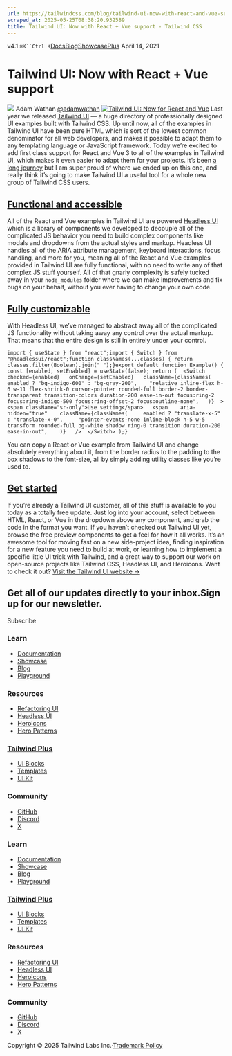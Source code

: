 ```yaml
---
url: https://tailwindcss.com/blog/tailwind-ui-now-with-react-and-vue-support
scraped_at: 2025-05-25T08:38:20.932589
title: Tailwind UI: Now with React + Vue support - Tailwind CSS
---
```


[](https://tailwindcss.com/)v4.1
`⌘K``Ctrl K`[Docs](https://tailwindcss.com/docs)[Blog](https://tailwindcss.com/blog)[Showcase](https://tailwindcss.com/showcase)[Plus](https://tailwindcss.com/plus?ref=top)[](https://github.com/tailwindlabs/tailwindcss)
April 14, 2021
# Tailwind UI: Now with React + Vue support
![](https://tailwindcss.com/_next/image?url=%2F_next%2Fstatic%2Fmedia%2Fadamwathan.f69b0b90.jpg&w=96&q=75)
Adam Wathan
[@adamwathan](https://twitter.com/adamwathan)
[![Tailwind UI: Now for React and Vue](https://tailwindcss.com/_next/image?url=%2F_next%2Fstatic%2Fmedia%2Fcard.9e9b9cc2.jpg&w=3840&q=75)](https://tailwindui.com)
Last year we released [Tailwind UI](https://tailwindui.com) — a huge directory of professionally designed UI examples built with Tailwind CSS. Up until now, all of the examples in Tailwind UI have been pure HTML which is sort of the lowest common denominator for all web developers, and makes it possible to adapt them to any templating language or JavaScript framework.
Today we’re excited to add first class support for React and Vue 3 to all of the examples in Tailwind UI, which makes it even easier to adapt them for your projects.
It’s been [a long journey](https://blog.tailwindcss.com/building-react-and-vue-support-for-tailwind-ui) but I am super proud of where we ended up on this one, and really think it’s going to make Tailwind UI a useful tool for a whole new group of Tailwind CSS users.
## [Functional and accessible](https://tailwindcss.com/blog/tailwind-ui-now-with-react-and-vue-support#functional-and-accessible)
All of the React and Vue examples in Tailwind UI are powered [Headless UI](https://headlessui.dev) which is a library of components we developed to decouple all of the complicated JS behavior you need to build complex components like modals and dropdowns from the actual styles and markup.
Headless UI handles all of the ARIA attribute management, keyboard interactions, focus handling, and more for you, meaning all of the React and Vue examples provided in Tailwind UI are fully functional, with no need to write any of that complex JS stuff yourself. All of that gnarly complexity is safely tucked away in your `node_modules` folder where we can make improvements and fix bugs on your behalf, without you ever having to change your own code.
## [Fully customizable](https://tailwindcss.com/blog/tailwind-ui-now-with-react-and-vue-support#fully-customizable)
With Headless UI, we’ve managed to abstract away all of the complicated JS functionality without taking away any control over the actual markup. That means that the entire design is still in entirely under your control.
```
import { useState } from "react";import { Switch } from "@headlessui/react";function classNames(...classes) { return classes.filter(Boolean).join(" ");}export default function Example() { const [enabled, setEnabled] = useState(false); return (  <Switch   checked={enabled}   onChange={setEnabled}   className={classNames(    enabled ? "bg-indigo-600" : "bg-gray-200",    "relative inline-flex h-6 w-11 flex-shrink-0 cursor-pointer rounded-full border-2 border-transparent transition-colors duration-200 ease-in-out focus:ring-2 focus:ring-indigo-500 focus:ring-offset-2 focus:outline-none",   )}  >   <span className="sr-only">Use setting</span>   <span    aria-hidden="true"    className={classNames(     enabled ? "translate-x-5" : "translate-x-0",     "pointer-events-none inline-block h-5 w-5 transform rounded-full bg-white shadow ring-0 transition duration-200 ease-in-out",    )}   />  </Switch> );}
```

You can copy a React or Vue example from Tailwind UI and change absolutely everything about it, from the border radius to the padding to the box shadows to the font-size, all by simply adding utility classes like you’re used to.
## [Get started](https://tailwindcss.com/blog/tailwind-ui-now-with-react-and-vue-support#get-started)
If you’re already a Tailwind UI customer, all of this stuff is available to you today as a totally free update. Just log into your account, select between HTML, React, or Vue in the dropdown above any component, and grab the code in the format you want.
If you haven’t checked out Tailwind UI yet, browse the free preview components to get a feel for how it all works. It’s an awesome tool for moving fast on a new side-project idea, finding inspiration for a new feature you need to build at work, or learning how to implement a specific little UI trick with Tailwind, and a great way to support our work on open-source projects like Tailwind CSS, Headless UI, and Heroicons.
Want to check it out? [Visit the Tailwind UI website →](https://tailwindui.com)
## Get all of our updates directly to your inbox.Sign up for our newsletter.
Subscribe
### Learn
  * [Documentation](https://tailwindcss.com/docs)
  * [Showcase](https://tailwindcss.com/showcase)
  * [Blog](https://tailwindcss.com/blog)
  * [Playground](https://play.tailwindcss.com/)


### Resources
  * [Refactoring UI](https://www.refactoringui.com)
  * [Headless UI](https://headlessui.com)
  * [Heroicons](https://heroicons.com)
  * [Hero Patterns](https://heropatterns.com)


### [Tailwind Plus](https://tailwindcss.com/plus?ref=footer)
  * [UI Blocks](https://tailwindcss.com/plus/ui-blocks?ref=footer)
  * [Templates](https://tailwindcss.com/plus/templates?ref=footer)
  * [UI Kit](https://tailwindcss.com/plus/ui-kit?ref=footer)


### Community
  * [GitHub](https://github.com/tailwindlabs/tailwindcss)
  * [Discord](https://tailwindcss.com/discord)
  * [X](https://x.com/tailwindcss)


### Learn
  * [Documentation](https://tailwindcss.com/docs)
  * [Showcase](https://tailwindcss.com/showcase)
  * [Blog](https://tailwindcss.com/blog)
  * [Playground](https://play.tailwindcss.com/)


### [Tailwind Plus](https://tailwindcss.com/plus?ref=footer)
  * [UI Blocks](https://tailwindcss.com/plus/ui-blocks?ref=footer)
  * [Templates](https://tailwindcss.com/plus/templates?ref=footer)
  * [UI Kit](https://tailwindcss.com/plus/ui-kit?ref=footer)


### Resources
  * [Refactoring UI](https://www.refactoringui.com)
  * [Headless UI](https://headlessui.com)
  * [Heroicons](https://heroicons.com)
  * [Hero Patterns](https://heropatterns.com)


### Community
  * [GitHub](https://github.com/tailwindlabs/tailwindcss)
  * [Discord](https://tailwindcss.com/discord)
  * [X](https://x.com/tailwindcss)


Copyright © 2025 Tailwind Labs Inc.·[Trademark Policy](https://tailwindcss.com/brand)

